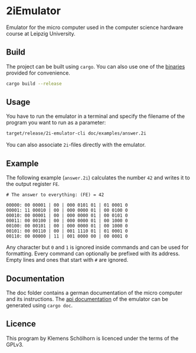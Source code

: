 # 2iEmulator

Emulator for the micro computer used in the computer science hardware course
at Leipzig University.

## Build

The project can be built using `cargo`. You can also use one of the [binaries]
provided for convenience.

```sh
cargo build --release
```

## Usage

You have to run the emulator in a terminal and specify the filename of the
program you want to run as a parameter:

```sh
target/release/2i-emulator-cli doc/examples/answer.2i
```

You can also associate `2i`-files directly with the emulator.

## Example

The following example (`answer.2i`) calculates the number `42` and writes it
to the output register `FE`.

```
# The answer to everything: (FE) = 42

00000: 00 00001 | 00 | 000 0101 01 | 01 0001 0
00001: 11 00010 | 00 | 000 0000 01 | 00 0100 0
00010: 00 00001 | 00 | 000 0000 01 | 00 0101 0
00011: 00 00100 | 00 | 000 0000 01 | 00 1000 0
00100: 00 00101 | 00 | 000 0000 01 | 00 1000 0
00101: 00 00110 | 00 | 001 1110 01 | 01 0001 0
00110: 00 00000 | 11 | 001 0000 00 | 00 0001 0
```

Any character but `0` and `1` is ignored inside commands and can be used for
formatting. Every command can optionally be prefixed with its address. Empty
lines and ones that start with `#` are ignored.

## Documentation

The doc folder contains a german documentation of the micro computer and its
instructions. The [api documentation] of the emulator can be generated using
`cargo doc`.

## Licence

This program by Klemens Schölhorn is licenced under the terms of the GPLv3.

[binaries]: https://github.com/klemens/2iEmulator/releases
[api documentation]: https://klemens.github.io/2iEmulator/emulator/
